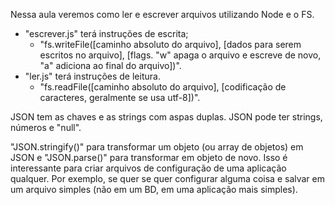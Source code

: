 Nessa aula veremos como ler e escrever arquivos utilizando Node e o FS.

- "escrever.js" terá instruções de escrita;
    - "fs.writeFile([caminho absoluto do arquivo], [dados para serem escritos no arquivo], [flags. "w" apaga o arquivo e escreve de novo, "a" adiciona ao final do arquivo])".
- "ler.js" terá instruções de leitura.
    - "fs.readFile([caminho absoluto do arquivo], [codificação de caracteres, geralmente se usa utf-8])".

JSON tem as chaves e as strings com aspas duplas. JSON pode ter strings, números e "null".

"JSON.stringify()" para transformar um objeto (ou array de objetos) em JSON e "JSON.parse()" para transformar em objeto de novo.
Isso é interessante para criar arquivos de configuração de uma aplicação qualquer. Por exemplo, se quer se quer configurar alguma coisa e salvar em um arquivo simples (não em um BD, em uma aplicação mais simples).